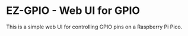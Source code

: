 # EZ-GPIO - Web UI for GPIO

This is a simple web UI for controlling GPIO pins on a Raspberry Pi Pico.
